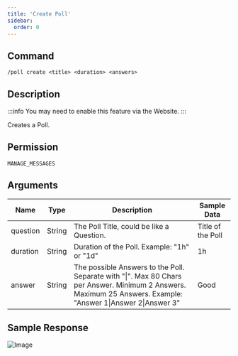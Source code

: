 ```yaml
---
title: 'Create Poll'
sidebar:
  order: 0
---
```


## Command
```
/poll create <title> <duration> <answers>
```

## Description
:::info
You may need to enable this feature via the Website.
:::

Creates a Poll.

## Permission
`MANAGE_MESSAGES`

## Arguments
| Name | Type | Description | Sample Data |
| ---- | ---- | ----------- | ----------- |
| question | String | The Poll Title, could be like a Question. | Title of the Poll |
| duration | String | Duration of the Poll. Example: "1h" or "1d" | 1h |
| answer | String | The possible Answers to the Poll. Separate with "\|". Max 80 Chars per Answer. Minimum 2 Answers. Maximum 25 Answers. Example: "Answer 1\|Answer 2\|Answer 3" | Good |

## Sample Response
![Image](https://cdn.utilbot.co/2022-02-05_22-23-21_f2ab64e6-3699-4ca8-b44a-c2e5ff54183c.png)
